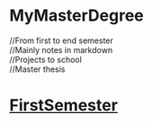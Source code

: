 # MyMasterDegree
//From first to end semester\
//Mainly notes in markdown\
//Projects to school\
//Master thesis
# [FirstSemester](https://github.com/Bezobsahu/MyMasterDegree/blob/main/FirstSemester/FirstSemester.md)

